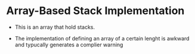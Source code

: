 # Array-Based Stack Implementation

* This is an array that hold stacks. 

* The implementation of defining an array of a certain lenght is awkward and typucally generates a complier warning 
